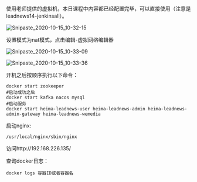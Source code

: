 使用老师提供的虚拟机，本日课程中内容都已经配置完毕，可以直接使用（注意是leadnews14-jenkinsall）。



![Snipaste_2020-10-15_10-32-15](D:/教学/课程资料/2020/黑马头条/黑马头条笔记/asserts/Snipaste_2020-10-15_10-32-15.png)

设置模式为nat模式，点击编辑-虚拟网络编辑器

![Snipaste_2020-10-15_10-33-09](D:/教学/课程资料/2020/黑马头条/黑马头条笔记/asserts/Snipaste_2020-10-15_10-33-09.png)



![Snipaste_2020-10-15_10-33-36](D:/教学/课程资料/2020/黑马头条/黑马头条笔记/asserts/Snipaste_2020-10-15_10-33-36.png)





开机之后按顺序执行以下命令：

```shell
docker start zookeeper
#启动成功之后
docker start kafka nacos mysql
#启动服务
docker start heima-leadnews-user heima-leadnews-admin heima-leadnews-admin-gateway heima-leadnews-wemedia 
```

启动nginx:

```shell
/usr/local/nginx/sbin/nginx
```

访问http://192.168.226.135/



查询docker日志：

```
docker logs 容器ID或者容器名
```
